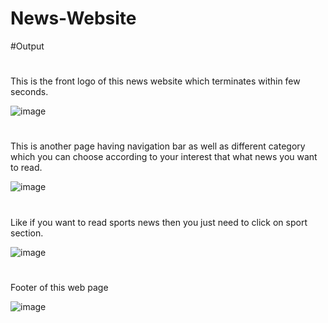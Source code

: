 # News-Website

#Output

#
This is the front logo of this news website which terminates within few seconds.


![image](https://github.com/Shatrughan-alt/News-Website/assets/84929529/c34cd1d3-16d8-44ff-a9b9-3d541da0fdd0)


#
This is another page having navigation bar as well as different category which you can choose according to your interest that what news you want to read.


![image](https://github.com/Shatrughan-alt/News-Website/assets/84929529/35851426-63b7-42ac-8e77-aea5cb3f5a7f)

#
Like if you want to read sports news then you just need to click on sport section.


![image](https://github.com/Shatrughan-alt/News-Website/assets/84929529/a4c95bbb-358e-4571-8d16-a3e342bded70)

#
Footer of this web page


![image](https://github.com/Shatrughan-alt/News-Website/assets/84929529/20815aa4-c452-480b-9a48-f651483548b1)

